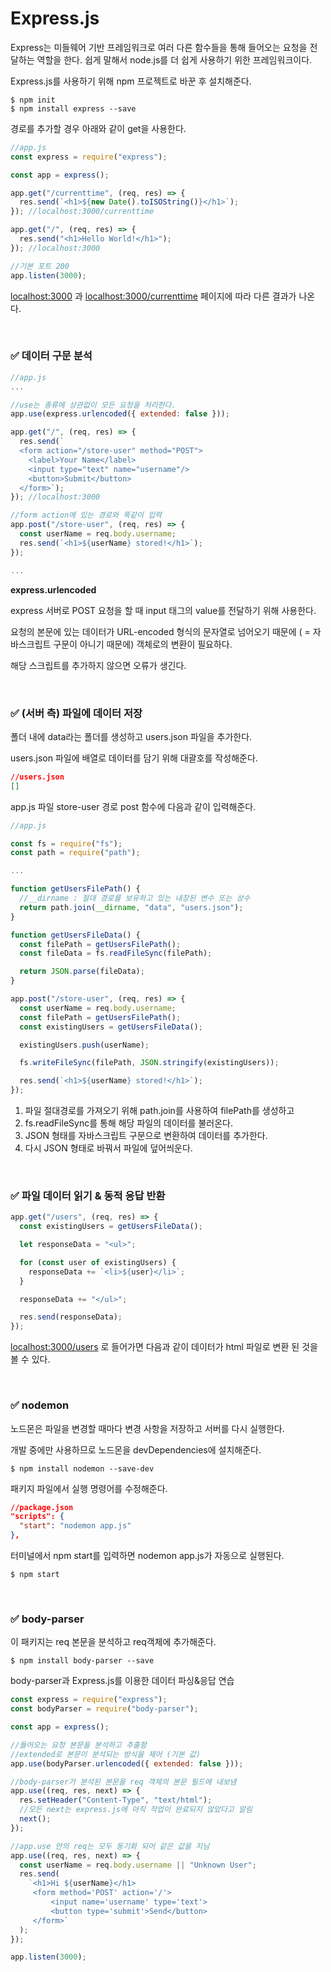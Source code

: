 # Express.js

Express는 미들웨어 기반 프레임워크로 여러 다른 함수들을 통해 들어오는 요청을 전달하는 역할을 한다. 쉽게 말해서 node.js를 더 쉽게 사용하기 위한 프레임워크이다.

Express.js를 사용하기 위해 npm 프로젝트로 바꾼 후 설치해준다.

```
$ npm init
$ npm install express --save
```

경로를 추가할 경우 아래와 같이 get을 사용한다.

```jsx
//app.js
const express = require("express");

const app = express();

app.get("/currenttime", (req, res) => {
  res.send(`<h1>${new Date().toISOString()}</h1>`);
}); //localhost:3000/currenttime

app.get("/", (req, res) => {
  res.send("<h1>Hello World!</h1>");
}); //localhost:3000

//기본 포트 200
app.listen(3000);
```

[localhost:3000](http://localhost:3000) 과 [localhost:3000/currenttime](http://localhost:3000/currenttime을) 페이지에 따라 다른 결과가 나온다.

<br>

### ✅ 데이터 구문 분석

```jsx
//app.js
...

//use는 종류에 상관없이 모든 요청을 처리한다.
app.use(express.urlencoded({ extended: false }));

app.get("/", (req, res) => {
  res.send(`
  <form action="/store-user" method="POST">
    <label>Your Name</label>
    <input type="text" name="username"/>
    <button>Submit</button>
  </form>`);
}); //localhost:3000

//form action에 있는 경로와 똑같이 입력
app.post("/store-user", (req, res) => {
  const userName = req.body.username;
  res.send(`<h1>${userName} stored!</h1>`);
});

...
```

**express.urlencoded**

express 서버로 POST 요청을 할 때 input 태그의 value를 전달하기 위해 사용한다.

요청의 본문에 있는 데이터가 URL-encoded 형식의 문자열로 넘어오기 때문에 ( = 자바스크립트 구문이 아니기 때문에) 객체로의 변환이 필요하다.

해당 스크립트를 추가하지 않으면 오류가 생긴다.

<br>

### ✅ (서버 측) 파일에 데이터 저장

폴더 내에 data라는 폴더를 생성하고 users.json 파일을 추가한다.

users.json 파일에 배열로 데이터를 담기 위해 대괄호를 작성해준다.

```json
//users.json
[]
```

app.js 파일 store-user 경로 post 함수에 다음과 같이 입력해준다.

```jsx
//app.js

const fs = require("fs");
const path = require("path");

...

function getUsersFilePath() {
  //__dirname : 절대 경로를 보유하고 있는 내장된 변수 또는 상수
  return path.join(__dirname, "data", "users.json");
}

function getUsersFileData() {
  const filePath = getUsersFilePath();
  const fileData = fs.readFileSync(filePath);

  return JSON.parse(fileData);
}

app.post("/store-user", (req, res) => {
  const userName = req.body.username;
  const filePath = getUsersFilePath();
  const existingUsers = getUsersFileData();

  existingUsers.push(userName);

  fs.writeFileSync(filePath, JSON.stringify(existingUsers));

  res.send(`<h1>${userName} stored!</h1>`);
});
```

1. 파일 절대경로를 가져오기 위해 path.join를 사용하여 filePath를 생성하고
2. fs.readFileSync를 통해 해당 파일의 데이터를 불러온다.
3. JSON 형태를 자바스크립트 구문으로 변환하여 데이터를 추가한다.
4. 다시 JSON 형태로 바꿔서 파일에 덮어씌운다.

<br>

### ✅ 파일 데이터 읽기 & 동적 응답 반환

```jsx
app.get("/users", (req, res) => {
  const existingUsers = getUsersFileData();

  let responseData = "<ul>";

  for (const user of existingUsers) {
    responseData += `<li>${user}</li>`;
  }

  responseData += "</ul>";

  res.send(responseData);
});
```

[localhost:3000/users](http://localhost:3000/users) 로 들어가면 다음과 같이 데이터가 html 파일로 변환 된 것을 볼 수 있다.

<br>

### ✅ nodemon

노드몬은 파일을 변경할 때마다 변경 사항을 저장하고 서버를 다시 실행한다.

개발 중에만 사용하므로 노드몬을 devDependencies에 설치해준다.

```
$ npm install nodemon --save-dev
```

패키지 파일에서 실행 명령어를 수정해준다.

```json
//package.json
"scripts": {
  "start": "nodemon app.js"
},
```

터미널에서 npm start를 입력하면 nodemon app.js가 자동으로 실행된다.

```
$ npm start
```

<br>

### ✅ body-parser

이 패키지는 req 본문을 분석하고 req객체에 추가해준다.

```
$ npm install body-parser --save
```

body-parser과 Express.js를 이용한 데이터 파싱&응답 연습

```jsx
const express = require("express");
const bodyParser = require("body-parser");

const app = express();

//들어오는 요청 본문을 분석하고 추출함
//extended로 본문이 분석되는 방식을 제어 (기본 값)
app.use(bodyParser.urlencoded({ extended: false }));

//body-parser가 분석된 본문을 req 객체의 본문 필드에 내보냄
app.use((req, res, next) => {
  res.setHeader("Content-Type", "text/html");
  //모든 next는 express.js에 아직 작업이 완료되지 않았다고 알림
  next();
});

//app.use 안의 req는 모두 동기화 되어 같은 값을 지님
app.use((req, res, next) => {
  const userName = req.body.username || "Unknown User";
  res.send(
    `<h1>Hi ${userName}</h1>
     <form method='POST' action='/'>
         <input name='username' type='text'>
         <button type='submit'>Send</button>
     </form>`
  );
});

app.listen(3000);
```
